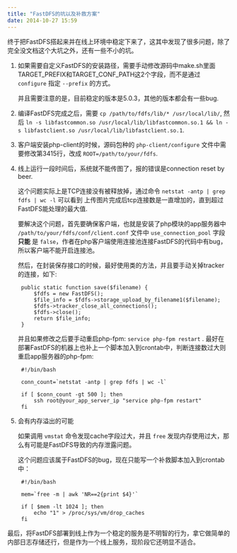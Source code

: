 ```yaml
---
title: "FastDFS的坑以及补救方案"
date: 2014-10-27 15:59
---
```


终于把FastDFS搭起来并在线上环境中稳定下来了，这其中发现了很多问题，除了完全没文档这个大坑之外，还有一些不小的坑。

1. 如果需要自定义FastDFS的安装路径，需要手动修改源码中make.sh里面TARGET_PREFIX和TARGET_CONF_PATH这2个字段，而不是通过 `configure` 指定 `--prefix` 的方式。

    并且需要注意的是，目前稳定的版本是5.0.3，其他的版本都会有一些bug.

2. 编译FastDFS完成之后，需要 `cp /path/to/fdfs/lib/* /usr/local/lib/`, 然后 `ln -s libfastcommon.so /usr/local/lib/libfastcommon.so.1 && ln -s libfastclient.so /usr/local/lib/libfastclient.so.1`.

3. 客户端安装php-client的时候，源码包种的 `php-client/configure` 文件中需要修改第3415行，改成 `ROOT=/path/to/your/fdfs`.

4. 线上运行一段时间后，系统就不能传图了，报的错误是connection reset by beer.

    这个问题实际上是TCP连接没有被释放掉，通过命令 `netstat -antp | grep fdfs | wc -l` 可以看到
    上传图片完成后tcp连接数是一直增加的，直到超过FastDFS能处理的最大值.

    要解决这个问题，首先要确保客户端，也就是安装了php模块的app服务器中 `/path/to/your/fdfs/conf/client.conf` 文件中 `use_connection_pool` 字段 **只能** 是 `false`，作者在php客户端使用连接池连接FastDFS的代码中有bug，所以客户端不能开启连接池。

    然后，在封装保存接口的时候，最好使用类的方法，并且要手动关掉tracker的连接，如下:

        public static function save($filename) {
            $fdfs = new FastDFS();
            $file_info = $fdfs->storage_upload_by_filename1($filename);
            $fdfs->tracker_close_all_connections();
            $fdfs->close();
            return $file_info;
        }

    并且如果修改之后要手动重启php-fpm: `service php-fpm restart` .
    最好在部署FastDFS的机器上也补上一个脚本加入到crontab中，判断连接数过大则重启app服务器的php-fpm:

        #!/bin/bash

        conn_count=`netstat -antp | grep fdfs | wc -l`

        if [ $conn_count -gt 500 ]; then
            ssh root@your_app_server_ip "service php-fpm restart"
        fi

5. 会有内存溢出的可能

    如果调用 `vmstat` 命令发现cache字段过大，并且 `free` 发现内存使用过大，那么有可能是FastDFS导致的内存泄露问题。

    这个问题应该属于FastDFS的bug，现在只能写一个补救脚本加入到crontab中：

        #!/bin/bash

        mem=`free -m | awk 'NR==2{print $4}'`

        if [ $mem -lt 1024 ]; then
            echo "1" > /proc/sys/vm/drop_caches
        fi

最后，将FastDFS部署到线上作为一个稳定的服务是不明智的行为，拿它做简单的内部日志存储还行，但是作为一个线上服务，现阶段它还明显不适合。
